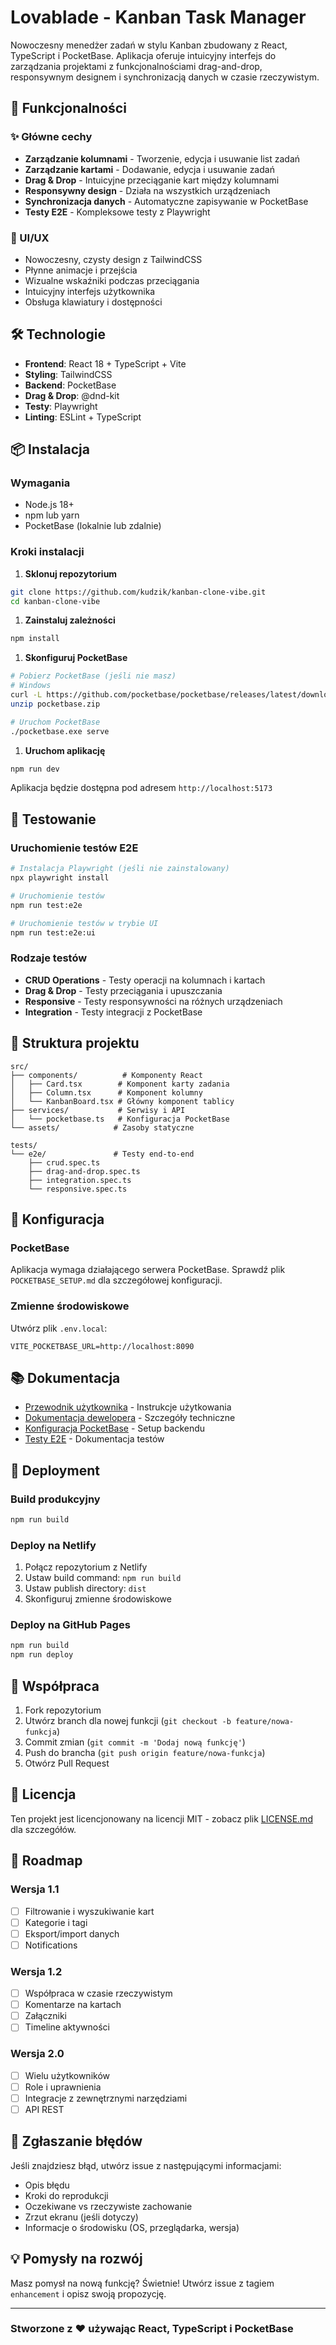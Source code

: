 # Lovablade - Kanban Task Manager

Nowoczesny menedżer zadań w stylu Kanban zbudowany z React, TypeScript i PocketBase.
Aplikacja oferuje intuicyjny interfejs do zarządzania projektami z funkcjonalnościami drag-and-drop, responsywnym designem i synchronizacją danych w czasie rzeczywistym.

## 🚀 Funkcjonalności

### ✨ Główne cechy

- **Zarządzanie kolumnami** - Tworzenie, edycja i usuwanie list zadań
- **Zarządzanie kartami** - Dodawanie, edycja i usuwanie zadań
- **Drag & Drop** - Intuicyjne przeciąganie kart między kolumnami
- **Responsywny design** - Działa na wszystkich urządzeniach
- **Synchronizacja danych** - Automatyczne zapisywanie w PocketBase
- **Testy E2E** - Kompleksowe testy z Playwright

### 🎨 UI/UX

- Nowoczesny, czysty design z TailwindCSS
- Płynne animacje i przejścia
- Wizualne wskaźniki podczas przeciągania
- Intuicyjny interfejs użytkownika
- Obsługa klawiatury i dostępności

## 🛠️ Technologie

- **Frontend**: React 18 + TypeScript + Vite
- **Styling**: TailwindCSS
- **Backend**: PocketBase
- **Drag & Drop**: @dnd-kit
- **Testy**: Playwright
- **Linting**: ESLint + TypeScript

## 📦 Instalacja

### Wymagania

- Node.js 18+
- npm lub yarn
- PocketBase (lokalnie lub zdalnie)

### Kroki instalacji

1. **Sklonuj repozytorium**

```bash
git clone https://github.com/kudzik/kanban-clone-vibe.git
cd kanban-clone-vibe
```

1. **Zainstaluj zależności**

```bash
npm install
```

1. **Skonfiguruj PocketBase**

```bash
# Pobierz PocketBase (jeśli nie masz)
# Windows
curl -L https://github.com/pocketbase/pocketbase/releases/latest/download/pocketbase_0.22.12_windows_amd64.zip -o pocketbase.zip
unzip pocketbase.zip

# Uruchom PocketBase
./pocketbase.exe serve
```

1. **Uruchom aplikację**

```bash
npm run dev
```

Aplikacja będzie dostępna pod adresem `http://localhost:5173`

## 🧪 Testowanie

### Uruchomienie testów E2E

```bash
# Instalacja Playwright (jeśli nie zainstalowany)
npx playwright install

# Uruchomienie testów
npm run test:e2e

# Uruchomienie testów w trybie UI
npm run test:e2e:ui
```

### Rodzaje testów

- **CRUD Operations** - Testy operacji na kolumnach i kartach
- **Drag & Drop** - Testy przeciągania i upuszczania
- **Responsive** - Testy responsywności na różnych urządzeniach
- **Integration** - Testy integracji z PocketBase

## 📁 Struktura projektu

```text
src/
├── components/          # Komponenty React
│   ├── Card.tsx        # Komponent karty zadania
│   ├── Column.tsx      # Komponent kolumny
│   └── KanbanBoard.tsx # Główny komponent tablicy
├── services/           # Serwisy i API
│   └── pocketbase.ts   # Konfiguracja PocketBase
└── assets/            # Zasoby statyczne

tests/
└── e2e/               # Testy end-to-end
    ├── crud.spec.ts
    ├── drag-and-drop.spec.ts
    ├── integration.spec.ts
    └── responsive.spec.ts
```

## 🔧 Konfiguracja

### PocketBase

Aplikacja wymaga działającego serwera PocketBase. Sprawdź plik `POCKETBASE_SETUP.md` dla szczegółowej konfiguracji.

### Zmienne środowiskowe

Utwórz plik `.env.local`:

```env
VITE_POCKETBASE_URL=http://localhost:8090
```

## 📚 Dokumentacja

- [Przewodnik użytkownika](USER_GUIDE.md) - Instrukcje użytkowania
- [Dokumentacja dewelopera](DEVELOPER.md) - Szczegóły techniczne
- [Konfiguracja PocketBase](POCKETBASE_SETUP.md) - Setup backendu
- [Testy E2E](tests/e2e/README.md) - Dokumentacja testów

## 🚀 Deployment

### Build produkcyjny

```bash
npm run build
```

### Deploy na Netlify

1. Połącz repozytorium z Netlify
2. Ustaw build command: `npm run build`
3. Ustaw publish directory: `dist`
4. Skonfiguruj zmienne środowiskowe

### Deploy na GitHub Pages

```bash
npm run build
npm run deploy
```

## 🤝 Współpraca

1. Fork repozytorium
2. Utwórz branch dla nowej funkcji (`git checkout -b feature/nowa-funkcja`)
3. Commit zmian (`git commit -m 'Dodaj nową funkcję'`)
4. Push do brancha (`git push origin feature/nowa-funkcja`)
5. Otwórz Pull Request

## 📝 Licencja

Ten projekt jest licencjonowany na licencji MIT - zobacz plik [LICENSE.md](LICENSE.md) dla szczegółów.

## 🎯 Roadmap

### Wersja 1.1

- [ ] Filtrowanie i wyszukiwanie kart
- [ ] Kategorie i tagi
- [ ] Eksport/import danych
- [ ] Notifications

### Wersja 1.2

- [ ] Współpraca w czasie rzeczywistym
- [ ] Komentarze na kartach
- [ ] Załączniki
- [ ] Timeline aktywności

### Wersja 2.0

- [ ] Wielu użytkowników
- [ ] Role i uprawnienia
- [ ] Integracje z zewnętrznymi narzędziami
- [ ] API REST

## 🐛 Zgłaszanie błędów

Jeśli znajdziesz błąd, utwórz issue z następującymi informacjami:

- Opis błędu
- Kroki do reprodukcji
- Oczekiwane vs rzeczywiste zachowanie
- Zrzut ekranu (jeśli dotyczy)
- Informacje o środowisku (OS, przeglądarka, wersja)

## 💡 Pomysły na rozwój

Masz pomysł na nową funkcję? Świetnie! Utwórz issue z tagiem `enhancement` i opisz swoją propozycję.

---

### Stworzone z ❤️ używając React, TypeScript i PocketBase
